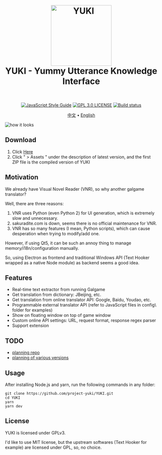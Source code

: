 ﻿<h1 align="center">
  <a href="https://github.com/project-yuki/YUKI"><img src="https://raw.githubusercontent.com/project-yuki/YUKI/master/build/icons/icon.png" alt="YUKI" width="200" /></a>
  <br>
  YUKI - Yummy Utterance Knowledge Interface
  <br>
  <br>
</h1>

<p align="center">
  <a href="https://standardjs.com"><img src="https://img.shields.io/badge/code_style-standard-brightgreen.svg" alt="JavaScript Style Guide"></a>
  <a href="/LICENSE"><img src="https://img.shields.io/badge/license-GPL%203.0-blue.svg" alt="GPL 3.0 LICENSE"></a>
  <a href="https://ci.appveyor.com/project/tinyAdapter/yuki"><img src="https://ci.appveyor.com/api/projects/status/g54ttjac4w36v5hx?svg=true" alt="Build status"></a>
</p>

<p align="center">
  <a href="/README.md">中文</a> •
  <a href="/docs/README_EN.md">English</a>
</p>

![how it looks](https://raw.githubusercontent.com/project-yuki/yuki/master/.github/imgs/how_it_looks.jpg)

## Download

1. Click [Here](https://github.com/project-yuki/YUKI/releases)
2. Click " > Assets " under the description of latest version, and the first ZIP file is the compiled version of YUKI

## Motivation

We already have Visual Novel Reader (VNR), so why another galgame translator?

Well, there are three reasons:

1. VNR uses Python (even Python 2) for UI generation, which is extremely slow and unnecessary.
2. sakuradite.com is down, seems there is no official maintenance for VNR.
3. VNR has so many features (I mean, Python scripts), which can cause desperation when trying to modify/add one.

However, if using Qt5, it can be such an annoy thing to manage memory/i18n/configuration manually.

So, using Electron as frontend and traditional Windows API (Text Hooker wrapped as a native Node module) as backend seems a good idea.

## Features

- Real-time text extractor from running Galgame
- Get translation from dictionary: JBeijing, etc.
- Get translation from online translator API: Google, Baidu, Youdao, etc.
- Programmable external translator API (refer to JavaScript files in config\ folder for examples)
- Show on floating window on top of game window
- Custom online API settings: URL, request format, response regex parser
- Support extension

## TODO

- [planning repo](https://github.com/project-yuki/planning/issues)
- [planning of various versions](https://github.com/project-yuki/YUKI/projects)

## Usage

After installing Node.js and yarn, run the following commands in any folder:

    git clone https://github.com/project-yuki/YUKI.git
    cd YUKI
    yarn
    yarn dev

## License

YUKI is licensed under GPLv3.

I'd like to use MIT license, but the upstream softwares (Text Hooker for example) are licensed under GPL, so, no choice.
